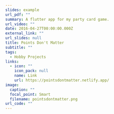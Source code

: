```yaml
---
slides: example
url_pdf: ""
summary: A flutter app for my party card game.
url_video: ""
date: 2016-04-27T00:00:00.000Z
external_link: ""
url_slides: null
title: Points Don't Matter
subtitle: ""
tags:
  - Hobby Projects
links:
  - icon: ""
    icon_pack: null
    name: Link
    url: https://pointsdontmatter.netlify.app/
image:
  caption: ""
  focal_point: Smart
  filename: pointsdontmatter.png
url_code: ""
---
```

